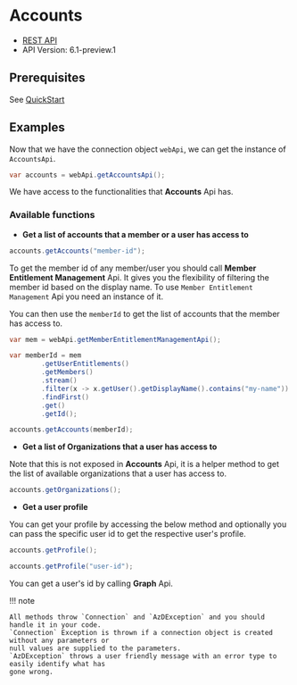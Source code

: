 # Accounts

- [REST API](https://docs.microsoft.com/en-us/rest/api/azure/devops/account/accounts/list?view=azure-devops-rest-6.1)
- API Version: 6.1-preview.1

## Prerequisites

See [QuickStart](quickstart.md)

## Examples

Now that we have the connection object `webApi`, we can get the instance of `AccountsApi`.

```java
var accounts = webApi.getAccountsApi();
```

We have access to the functionalities that **Accounts** Api has.

### Available functions

- **Get a list of accounts that a member or a user has access to**

```java
accounts.getAccounts("member-id");
```

To get the member id of any member/user you should call **Member Entitlement Management** Api. It gives you the flexibility of filtering the member id based on the display name. To use `Member Entitlement Management` Api you need an instance of it.

You can then use the `memberId` to get the list of accounts that the member has access to.

```java
var mem = webApi.getMemberEntitlementManagementApi();

var memberId = mem
        .getUserEntitlements()
        .getMembers()
        .stream()
        .filter(x -> x.getUser().getDisplayName().contains("my-name"))
        .findFirst()
        .get()
        .getId();

accounts.getAccounts(memberId);
```

- **Get a list of Organizations that a user has access to**

Note that this is not exposed in **Accounts** Api, it is a helper method to get the list of available organizations that a user has access to.

```java
accounts.getOrganizations();
```

- **Get a user profile**

You can get your profile by accessing the below method and optionally you can pass the specific user id to get the respective user's profile.

```java
accounts.getProfile();

accounts.getProfile("user-id");
```

You can get a user's id by calling **Graph** Api.

!!! note

    All methods throw `Connection` and `AzDException` and you should handle it in your code.
    `Connection` Exception is thrown if a connection object is created without any parameters or
    null values are supplied to the parameters.
    `AzDException` throws a user friendly message with an error type to easily identify what has
    gone wrong.
